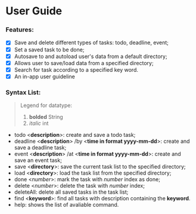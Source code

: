 # User Guide

### Features:
- [x] Save and delete different types of tasks: todo, deadline, event;
- [x] Set a saved task to be done;
- [x] Autosave to and autoload user's data from a default directory;
- [x] Allows user to save/load data from a specified directory;
- [x] Search for task according to a specified key word.
- [x]  An in-app user guideline

### Syntax List:
>Legend for datatype:
>1. **bolded** String
>2. *italic* int
- todo <**description**>: create and save a todo task;
- deadline <**description**> /by <**time in format yyyy-mm-dd**>: create and save a deadline task;
- event <**description**> /at <**time in format yyyy-mm-dd**>: create and save an event task;
- save <**directory**>: save the current task list to the specified directory;
- load <**directory**>: load the task list from the specified directory;
- done <*number*>: mark the task with *number* index as done;
- delete <*number*>: delete the task with *number* index;
- deleteAll: delete all saved tasks in the task list;
- find <**keyword**>: find all tasks with description containing the **keyword**.
- help: shows the list of avaliable command.
